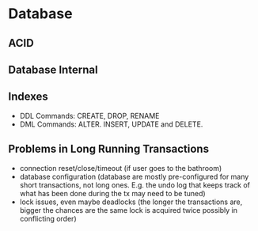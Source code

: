 # Database

## ACID
## Database Internal
## Indexes

- DDL Commands:	CREATE, DROP, RENAME
- DML Commands: ALTER.	INSERT, UPDATE and DELETE.

## Problems in Long Running Transactions

- connection reset/close/timeout (if user goes to the bathroom)
- database configuration (database are mostly pre-configured for many short transactions, not long ones. E.g. the undo log that keeps track of what has been done during the tx may need to be tuned)
- lock issues, even maybe deadlocks (the longer the transactions are, bigger the chances are the same lock is acquired twice possibly in conflicting order)

